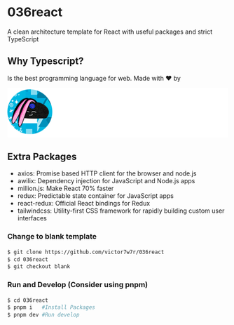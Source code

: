 # 036react

A clean architecture template for React with useful packages and strict TypeScript

## Why Typescript?

Is the best programming language for web. Made with ❤️ by

![Alt text](brandwhite.png?raw=true 'Title')

## Extra Packages

- axios: Promise based HTTP client for the browser and node.js
- awilix: Dependency injection for JavaScript and Node.js apps
- million.js: Make React 70% faster
- redux: Predictable state container for JavaScript apps
- react-redux: Official React bindings for Redux
- tailwindcss: Utility-first CSS framework for rapidly building custom user interfaces

### Change to blank template

```bash
$ git clone https://github.com/victor7w7r/036react
$ cd 036react
$ git checkout blank
```

### Run and Develop (Consider using pnpm)

```bash
$ cd 036react
$ pnpm i   #Install Packages
$ pnpm dev #Run develop
```
